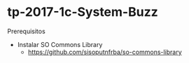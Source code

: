 # tp-2017-1c-System-Buzz

Prerequisitos
* Instalar SO Commons Library 
	- https://github.com/sisoputnfrba/so-commons-library